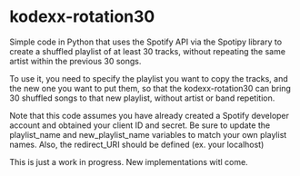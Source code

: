# kodexx-rotation30

Simple code in Python that uses the Spotify API via the Spotipy library to create a shuffled playlist of at least 30 tracks, without repeating the same artist within the previous 30 songs.

To use it, you need to specify the playlist you want to copy the tracks, and the new one you want to put them, so that the kodexx-rotation30 can bring 30 shuffled songs to that new playlist, without artist or band repetition.

Note that this code assumes you have already created a Spotify developer account and obtained your client ID and secret. 
Be sure to update the playlist_name and new_playlist_name variables to match your own playlist names.
Also, the redirect_URI should be defined (ex. your localhost)

This is just a work in progress.
New implementations witl come.



